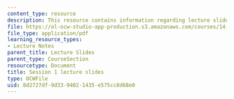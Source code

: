```yaml
---
content_type: resource
description: This resource contains information regarding lecture slide 1.
file: https://ol-ocw-studio-app-production.s3.amazonaws.com/courses/14-581-international-economics-i-spring-2013/8d2727df9d3394021435e575cc8d68e0_MIT14_581S13_Lecslides1.pdf
file_type: application/pdf
learning_resource_types:
- Lecture Notes
parent_title: Lecture Slides
parent_type: CourseSection
resourcetype: Document
title: Session 1 lecture slides
type: OCWFile
uid: 8d2727df-9d33-9402-1435-e575cc8d68e0
---
```

